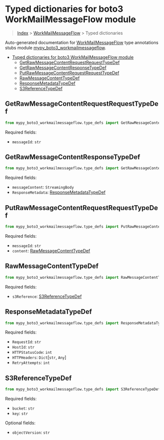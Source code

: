 # Typed dictionaries for boto3 WorkMailMessageFlow module

> [Index](..) > [WorkMailMessageFlow](.) > Typed dictionaries

Auto-generated documentation for
[WorkMailMessageFlow](https://boto3.amazonaws.com/v1/documentation/api/latest/reference/services/workmailmessageflow.html#WorkMailMessageFlow)
type annotations stubs module
[mypy_boto3_workmailmessageflow](https://pypi.org/project/mypy-boto3-workmailmessageflow/).

- [Typed dictionaries for boto3 WorkMailMessageFlow module](#typed-dictionaries-for-boto3-workmailmessageflow-module)
  - [GetRawMessageContentRequestRequestTypeDef](#getrawmessagecontentrequestrequesttypedef)
  - [GetRawMessageContentResponseTypeDef](#getrawmessagecontentresponsetypedef)
  - [PutRawMessageContentRequestRequestTypeDef](#putrawmessagecontentrequestrequesttypedef)
  - [RawMessageContentTypeDef](#rawmessagecontenttypedef)
  - [ResponseMetadataTypeDef](#responsemetadatatypedef)
  - [S3ReferenceTypeDef](#s3referencetypedef)

## GetRawMessageContentRequestRequestTypeDef

```python
from mypy_boto3_workmailmessageflow.type_defs import GetRawMessageContentRequestRequestTypeDef
```

Required fields:

- `messageId`: `str`

## GetRawMessageContentResponseTypeDef

```python
from mypy_boto3_workmailmessageflow.type_defs import GetRawMessageContentResponseTypeDef
```

Required fields:

- `messageContent`: `StreamingBody`
- `ResponseMetadata`:
  [ResponseMetadataTypeDef](./type_defs.md#responsemetadatatypedef)

## PutRawMessageContentRequestRequestTypeDef

```python
from mypy_boto3_workmailmessageflow.type_defs import PutRawMessageContentRequestRequestTypeDef
```

Required fields:

- `messageId`: `str`
- `content`:
  [RawMessageContentTypeDef](./type_defs.md#rawmessagecontenttypedef)

## RawMessageContentTypeDef

```python
from mypy_boto3_workmailmessageflow.type_defs import RawMessageContentTypeDef
```

Required fields:

- `s3Reference`: [S3ReferenceTypeDef](./type_defs.md#s3referencetypedef)

## ResponseMetadataTypeDef

```python
from mypy_boto3_workmailmessageflow.type_defs import ResponseMetadataTypeDef
```

Required fields:

- `RequestId`: `str`
- `HostId`: `str`
- `HTTPStatusCode`: `int`
- `HTTPHeaders`: `Dict`\[`str`, `Any`\]
- `RetryAttempts`: `int`

## S3ReferenceTypeDef

```python
from mypy_boto3_workmailmessageflow.type_defs import S3ReferenceTypeDef
```

Required fields:

- `bucket`: `str`
- `key`: `str`

Optional fields:

- `objectVersion`: `str`
